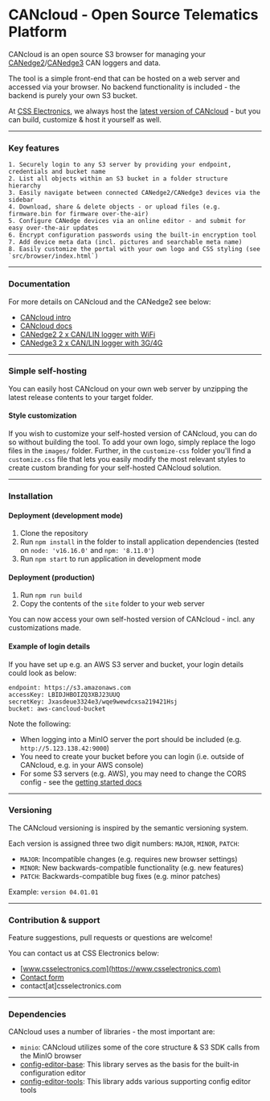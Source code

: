 # CANcloud - Open Source Telematics Platform

CANcloud is an open source S3 browser for managing your [CANedge2](https://www.csselectronics.com/products/can-bus-data-logger-wifi-canedge2)/[CANedge3](https://www.csselectronics.com/products/can-bus-data-logger-4g-lte-canedge3-gnss) CAN loggers and data. 

The tool is a simple front-end that can be hosted on a web server and accessed via your browser. No backend functionality is included - the backend is purely your own S3 bucket.

At [CSS Electronics](https://www.csselectronics.com), we always host the [latest version of CANcloud](https://canlogger.csselectronics.com/cancloud/) - but you can build, customize & host it yourself as well.

---

### Key features 

```
1. Securely login to any S3 server by providing your endpoint, credentials and bucket name
2. List all objects within an S3 bucket in a folder structure hierarchy
3. Easily navigate between connected CANedge2/CANedge3 devices via the sidebar
4. Download, share & delete objects - or upload files (e.g. firmware.bin for firmware over-the-air)
5. Configure CANedge devices via an online editor - and submit for easy over-the-air updates
6. Encrypt configuration passwords using the built-in encryption tool
7. Add device meta data (incl. pictures and searchable meta name)
8. Easily customize the portal with your own logo and CSS styling (see `src/browser/index.html`)

```
---

### Documentation

For more details on CANcloud and the CANedge2 see below:  
- [CANcloud intro](https://www.csselectronics.com/pages/cancloud-telematics-platform)  
- [CANcloud docs](https://canlogger.csselectronics.com/canedge-getting-started/ce2/transfer-data/server-tools/cancloud-intro)  
- [CANedge2 2 x CAN/LIN logger with WiFi](https://www.csselectronics.com/products/can-bus-data-logger-wifi-canedge2)  
- [CANedge3 2 x CAN/LIN logger with 3G/4G](https://www.csselectronics.com/products/can-bus-data-logger-4g-lte-canedge3-gnss)
---
### Simple self-hosting
You can easily host CANcloud on your own web server by unzipping the latest release contents to your target folder. 

#### Style customization 
If you wish to customize your self-hosted version of CANcloud, you can do so without building the tool. To add your own logo, simply replace the logo files in the `images/` folder. Further, in the `customize-css` folder you'll find a `customize.css` file that lets you easily modify the most relevant styles to create custom branding for your self-hosted CANcloud solution.

---

### Installation

#### Deployment (development mode)

1. Clone the repository
2. Run `npm install` in the folder to install application dependencies (tested on `node: 'v16.16.0'` and `npm: '8.11.0'`)
3. Run `npm start` to run application in development mode

#### Deployment (production) 

1. Run `npm run build`
2. Copy the contents of the `site` folder to your web server 

You can now access your own self-hosted version of CANcloud - incl. any customizations made. 

#### Example of login details 
If you have set up e.g. an AWS S3 server and bucket, your login details could look as below:

```
endpoint: https://s3.amazonaws.com
accessKey: LBIDJHBOIZQ3XBJ23UUQ
secretKey: Jxasdeue3324e3/wqe9wewdcxsa219421Hsj
bucket: aws-cancloud-bucket
```

Note the following:  
- When logging into a MinIO server the port should be included (e.g. `http://5.123.138.42:9000`)  
- You need to create your bucket before you can login (i.e. outside of CANcloud, e.g. in your AWS console)  
- For some S3 servers (e.g. AWS), you may need to change the CORS config - see the [getting started docs](https://canlogger.csselectronics.com/canedge-getting-started/ce2/transfer-data/s3-server/)  

---
### Versioning
The CANcloud versioning is inspired by the semantic versioning system.

Each version is assigned three two digit numbers: `MAJOR`, `MINOR`, `PATCH`:

- `MAJOR`: Incompatible changes (e.g. requires new browser settings)
- `MINOR`: New backwards-compatible functionality (e.g. new features)
- `PATCH`: Backwards-compatible bug fixes (e.g. minor patches)

Example: `version 04.01.01`

---
### Contribution & support 
Feature suggestions, pull requests or questions are welcome!

You can contact us at CSS Electronics below:  
- [www.csselectronics.com](https://www.csselectronics.com)  
- [Contact form](https://www.csselectronics.com/screen/page/can-bus-logger-contact)  
- contact[at]csselectronics.com  


---
### Dependencies
CANcloud uses a number of libraries - the most important are:  
- `minio`: CANcloud utilizes some of the core structure & S3 SDK calls from the MinIO browser  
- [config-editor-base](https://github.com/CSS-Electronics/config-editor-base): This library serves as the basis for the built-in configuration editor
- [config-editor-tools](https://github.com/CSS-Electronics/config-editor-tools): This library adds various supporting config editor tools


